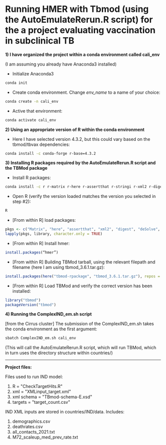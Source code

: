 # Running HMER with Tbmod (using the AutoEmulateRerun.R script) for the a project evaluating vaccination in subclinical TB

**1) I have organized the project within a conda environment called cali_env** 

(I am assuming you already have Anaconda3 installed) 

- Initialize Anaconda3
```bash
conda init
```
- Create conda environment. Change *env_name* to a name of your choice:
```bash
conda create -n cali_env
```
- Active that environment:
```bash
conda activate cali_env
```

**2) Using an appropriate version of R within the conda environment**
- Here I have selected version 4.3.2, but this could vary based on the tbmod/tbvax dependencies:
```bash
conda install -c conda-forge r-base=4.3.2
```

**3) Installing R packages required by the AutoEmulateRerun.R script and the TBMod package**

- Install R packages:
```bash
conda install -c r r-matrix r-here r-assertthat r-stringi r-xml2 r-digest r-desolve r-data.table r-fst r-minpack.lm r-lubridate r-log4r r-lhs r-ggplot2 r-mass r-viridis r-ggally r-ggbeeswarm r-reshape2 r-tidyverse 
```
- Open R (verify the version loaded matches the version you selected in step #2):
```bash
R
```
- [From within R] load packages:
```R
pkgs <- c("Matrix", "here", "assertthat", "xml2", "digest", "deSolve", "data.table", "fst", "minpack.lm", "lubridate", "log4r")
lapply(pkgs, library, character.only = TRUE) 
```
- [From within R] Install hmer:
```R
install.packages(“hmer”)
```
- [From within R] Building TBMod tarball, using the relevant filepath and filename (here I am using tbmod_3.6.1.tar.gz):
```R
install.packages(here("tbmod-rpackage", "tbmod_3.6.1.tar.gz"), repos = NULL, type = "source")
```
- [From within R] Load TBMod and verify the correct version has been installed:
```R
library("tbmod")
packageVersion("tbmod")
```

**4) Running the ComplexIND_em.sh script**

[from the Cirrus cluster] The submission of the ComplexIND_em.sh takes the conda environment as the first argument:
```bash
sbatch ComplexIND_em.sh cali_env
```
(This will call the AutoEmulateRerun.R script, which will run TBMod, which in turn uses the directory structure within countries/)

----

**Project files:** 

Files used to run IND model:
1. R	       = "CheckTargetHits.R"
2. xml         = "XMLinput_target.xml"
3. xml schema  = "TBmod-schema-E.xsd"
4. targets     = "target_count.csv"

IND XML inputs are stored in countries/IND/data. Includes:
1. demographics.csv
2. deathrates.csv
3. all_contacts_2021.txt
4. M72_scaleup_med_prev_rate.txt


